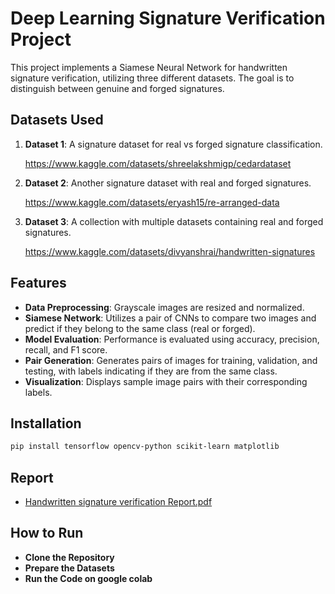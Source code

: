 # Deep Learning Signature Verification Project

This project implements a Siamese Neural Network for handwritten signature verification, utilizing three different datasets. The goal is to distinguish between genuine and forged signatures.

## Datasets Used

1. **Dataset 1**: A signature dataset for real vs forged signature classification.

   https://www.kaggle.com/datasets/shreelakshmigp/cedardataset
   
2. **Dataset 2**: Another signature dataset with real and forged signatures.

   https://www.kaggle.com/datasets/eryash15/re-arranged-data
   
3. **Dataset 3**: A collection with multiple datasets containing real and forged signatures.

   https://www.kaggle.com/datasets/divyanshrai/handwritten-signatures


## Features

- **Data Preprocessing**: Grayscale images are resized and normalized.
- **Siamese Network**: Utilizes a pair of CNNs to compare two images and predict if they belong to the same class (real or forged).
- **Model Evaluation**: Performance is evaluated using accuracy, precision, recall, and F1 score.
- **Pair Generation**: Generates pairs of images for training, validation, and testing, with labels indicating if they are from the same class.
- **Visualization**: Displays sample image pairs with their corresponding labels.

## Installation

```bash
pip install tensorflow opencv-python scikit-learn matplotlib
```
## Report
- [Handwritten signature verification Report.pdf](https://github.com/user-attachments/files/18335449/Handwritten.signature.verification.Report.pdf)

## How to Run
- **Clone the Repository**
- **Prepare the Datasets**
- **Run the Code on google colab**
